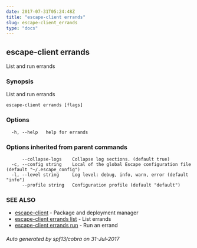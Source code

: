 ```yaml
---
date: 2017-07-31T05:24:48Z
title: "escape-client errands"
slug: escape-client_errands
type: "docs"
---
```

## escape-client errands

List and run errands

### Synopsis


List and run errands

```
escape-client errands [flags]
```

### Options

```
  -h, --help   help for errands
```

### Options inherited from parent commands

```
      --collapse-logs    Collapse log sections. (default true)
  -c, --config string    Local of the global Escape configuration file (default "~/.escape_config")
  -l, --level string     Log level: debug, info, warn, error (default "info")
      --profile string   Configuration profile (default "default")
```

### SEE ALSO
* [escape-client](../escape-client/)	 - Package and deployment manager
* [escape-client errands list](../escape-client_errands_list/)	 - List errands
* [escape-client errands run](../escape-client_errands_run/)	 - Run an errand

###### Auto generated by spf13/cobra on 31-Jul-2017
